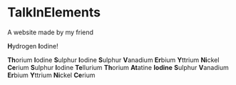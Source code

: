 # TalkInElements

A website made by my friend

**H**ydrogen **I**odine!

**Th**orium **I**odine **S**ulphur
**I**odine **S**ulphur
**V**anadium **Er**bium **Y**ttrium
**Ni**ckel **Ce**rium
**S**ulphur **I**odine **Te**llurium
**Th**orium **At**atine
**Iodine** **S**ulphur
**V**anadium **Er**bium **Y**ttrium
**Ni**ckel **Ce**rium
